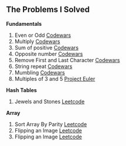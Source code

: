 ## The Problems I Solved

**Fundamentals**

1. Even or Odd [Codewars](https://www.codewars.com/kata/53da3dbb4a5168369a0000fe)
2. Multiply [Codewars](https://www.codewars.com/kata/50654ddff44f800200000004)
3. Sum of positive [Codewars](https://www.codewars.com/kata/5715eaedb436cf5606000381)
4. Opposite number [Codewars](https://www.codewars.com/kata/56dec885c54a926dcd001095)
5. Remove First and Last Character [Codewars](https://www.codewars.com/kata/56bc28ad5bdaeb48760009b0)
6. String repeat [Codewars](https://www.codewars.com/kata/57a0e5c372292dd76d000d7e)
7. Mumbling [Codewars](https://www.codewars.com/kata/5667e8f4e3f572a8f2000039)
8. Multiples of 3 and 5 [Project Euler](https://projecteuler.net/problem=1)

**Hash Tables**

1. Jewels and Stones [Leetcode](https://leetcode.com/problems/jewels-and-stones/)

**Array**

1. Sort Array By Parity [Leetcode](https://leetcode.com/problems/sort-array-by-parity/)
2. Flipping an Image [Leetcode](https://leetcode.com/problems/flipping-an-image/)
3. Flipping an Image [Leetcode](https://leetcode.com/problems/flipping-an-image/)
